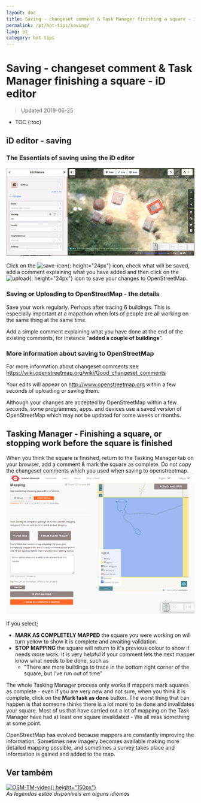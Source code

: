 ```yaml
---
layout: doc
title: Saving - changeset comment & Task Manager finishing a square - iD editor
permalink: /pt/hot-tips/saving/
lang: pt
category: hot-tips
---
```


Saving - changeset comment & Task Manager finishing a square - iD editor
============

> Updated 2019-06-25

- TOC
{:toc}

iD editor - saving
------------------

### The Essentials of saving using the iD editor ###

![saving OSM][]


Click on the ![save-icon]{: height="24px"} icon, check what will be saved, add a comment explaining what you have added and then click on the ![upload]{: height="24px"} icon to save your changes to OpenStreetMap.  

### Saving or Uploading to OpenStreetMap - the details ###

Save your work regularly. Perhaps after tracing 6 buildings. This is especially important at a mapathon when lots of people are all working on the same thing at the same time.  

Add a simple comment explaining what you have done at the end of the existing comments, for instance "**added a couple of buildings**".  

### More information about saving to OpenStreetMap ###

For more information about changeset comments see <https://wiki.openstreetmap.org/wiki/Good_changeset_comments>  

Your edits will appear on <http://www.openstreetmap.org> within a few seconds of uploading or saving them.  

Although your changes are accepted by OpenStreetMap within a few seconds, some programmes, apps. and devices use a saved version of OpenStreetMap which may not be updated for some weeks or months.  

Tasking Manager - Finishing a square, or stopping work before the square is finished  
-------------------------------------------------------------------

When you think the square is finished, return to the Tasking Manager tab on your browser, add a comment & mark the square as complete. Do not copy the changeset comments which you used when saving to openstreetmap.  
![Stop Mapping][]  

If you select;

- **MARK AS COMPLETELY MAPPED** the square you were working on will turn yellow to show it is complete and awaiting validation.  
- **STOP MAPPING** the square will return to it's previous colour to show it needs more work. It is very helpful if your comment lets the next mapper know what needs to be done, such as  
    - "There are more buildings to trace in the bottom right corner of the square, but I've run out of time"  

The whole Tasking Manager process only works if mappers mark squares as complete - even if you are very new and not sure, when you think it is complete, click on the **Mark task as done** button. The worst thing that can happen is that someone thinks there is a lot more to be done and invalidates your square. Most of us that have carried out a lot of mapping on the Task Manager have had at least one square invalidated - We all miss something at some point.  

OpenStreetMap has evolved because mappers are constantly improving the information. Sometimes new imagery becomes available making more detailed mapping possible, and sometimes a survey takes place and information is gained and added to the map.   

Ver também  
---------

[![OSM-TM-video]{: height="150px"}](https://www.youtube.com/watch?v=_feTGQXLf_M&list=PLb9506_-6FMHZ3nwn9heri3xjQKrSq1hN&index=9 "Humanitarian OpenStreetMap Team - Tasking Manager Tutorial Videos")  
*As legendas estão disponíveis em alguns idiomas*  



[saving OSM]:/images/hot-tips/saving.gif
[keymon]:/images/hot-tips/keymon.png
[Stop Mapping]:/images/hot-tips/20190625-TM-stop-mapping-800px.png
[id issues icon]: /images/hot-tips/id-issues.png
[warn when mapping]: /images/hot-tips/20190625-warn-when-mapping.png
[id issues]: /images/hot-tips/20190625-id-issues.png
[id issues everywhere]: /images/hot-tips/20190625-id-issues-everywhere.png
[save-icon]: /images/beginner/save-icon.png "Save icon"
[upload]: /images/beginner/upload.png "Upload"
[arrow-up]: /images/arrow-up.png
[OSM-TM-video]: /images/hot-tips/OSM-TM-video.png "Humanitarian OpenStreetMap Team - Tasking Manager Tutorial Videos"